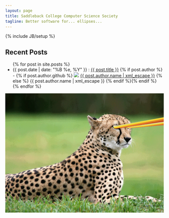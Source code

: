 ```yaml
---
layout: page
title: Saddleback College Computer Science Society
tagline: Better software for... ellipses...
---
```

{% include JB/setup %}

## Recent Posts

<ul class="posts">
  {% for post in site.posts %}
    <li><span>{{ post.date | date: "%B %e, %Y" }}</span> : <a href="{{ BASE_PATH }}{{ post.url }}">{{ post.title }}</a> {% if post.author %} -
    {% if post.author.github %}
        <img src="https://avatars.githubusercontent.com/{{post.author.github|xml_escape}}?s=20"/>
        <a href="https://github.com/{{post.author.github | xml_escape}}">{{ post.author.name | xml_escape }}</a>
    {% else %}
        {{ post.author.name | xml_escape }}
    {% endif %}{% endif %}</li>
  {% endfor %}
</ul>

![beautiful, beautiful tiger](/images/tiger.gif)

